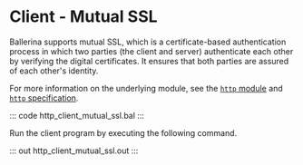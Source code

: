 # Client - Mutual SSL

Ballerina supports mutual SSL, which is a certificate-based authentication process in which two parties (the client and server) authenticate each other by verifying the digital certificates. It ensures that both parties are assured of each other's identity.

For more information on the underlying module, see the [`http` module](https://lib.ballerina.io/ballerina/http/latest/) 
and [`http` specification](https://ballerina.io/spec/http/#924-client---mutual-ssl).

::: code http_client_mutual_ssl.bal :::

Run the client program by executing the following command.

::: out http_client_mutual_ssl.out :::
